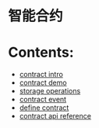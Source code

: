 智能合约
================

# Contents:

* [contract intro](/language-syntax/contract-intro)
* [contract demo](/language-syntax/contract-demo)
* [storage operations](/language-syntax/storage-operations)
* [contract event](/language-syntax/contract-event)
* [define contract](/language-syntax/contract-def)
* [contract api reference](/language-syntax/contract-api-reference)

